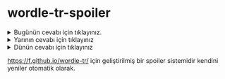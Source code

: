 # wordle-tr-spoiler

<details>
  <summary>Bugünün cevabı için tıklayınız.</summary>
  <br>
    <b> freze </b>
</details>

<details>
  <summary>Yarının cevabı için tıklayınız</summary>
  <br>
   <b> mıgır </b>
</details>

<details>
  <summary>Dünün cevabı için tıklayınız </summary>
  <br>
  <b> ralli </b>
</details>

https://f.github.io/wordle-tr/ için geliştirilmiş bir spoiler sistemidir kendini yeniler otomatik olarak.

